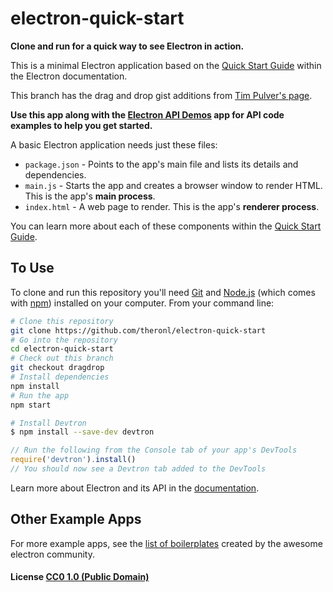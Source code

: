 # electron-quick-start

**Clone and run for a quick way to see Electron in action.**

This is a minimal Electron application based on the [Quick Start Guide](http://electron.atom.io/docs/tutorial/quick-start) within the Electron documentation.

This branch has the drag and drop gist additions from [Tim Pulver's page](https://gist.github.com/timpulver/452670e4a0ec9619a06347ff61c3f60c).

**Use this app along with the [Electron API Demos](http://electron.atom.io/#get-started) app for API code examples to help you get started.**

A basic Electron application needs just these files:

- `package.json` - Points to the app's main file and lists its details and dependencies.
- `main.js` - Starts the app and creates a browser window to render HTML. This is the app's **main process**.
- `index.html` - A web page to render. This is the app's **renderer process**.

You can learn more about each of these components within the [Quick Start Guide](http://electron.atom.io/docs/tutorial/quick-start).

## To Use

To clone and run this repository you'll need [Git](https://git-scm.com) and [Node.js](https://nodejs.org/en/download/) (which comes with [npm](http://npmjs.com)) installed on your computer. From your command line:

```bash
# Clone this repository
git clone https://github.com/theronl/electron-quick-start
# Go into the repository
cd electron-quick-start
# Check out this branch
git checkout dragdrop
# Install dependencies
npm install
# Run the app
npm start
```

```bash
# Install Devtron
$ npm install --save-dev devtron
```

```javascript
// Run the following from the Console tab of your app's DevTools
require('devtron').install()
// You should now see a Devtron tab added to the DevTools
```

Learn more about Electron and its API in the [documentation](http://electron.atom.io/docs/).

## Other Example Apps

For more example apps, see the
[list of boilerplates](http://electron.atom.io/community/#boilerplates)
created by the awesome electron community.





#### License [CC0 1.0 (Public Domain)](LICENSE.md)
